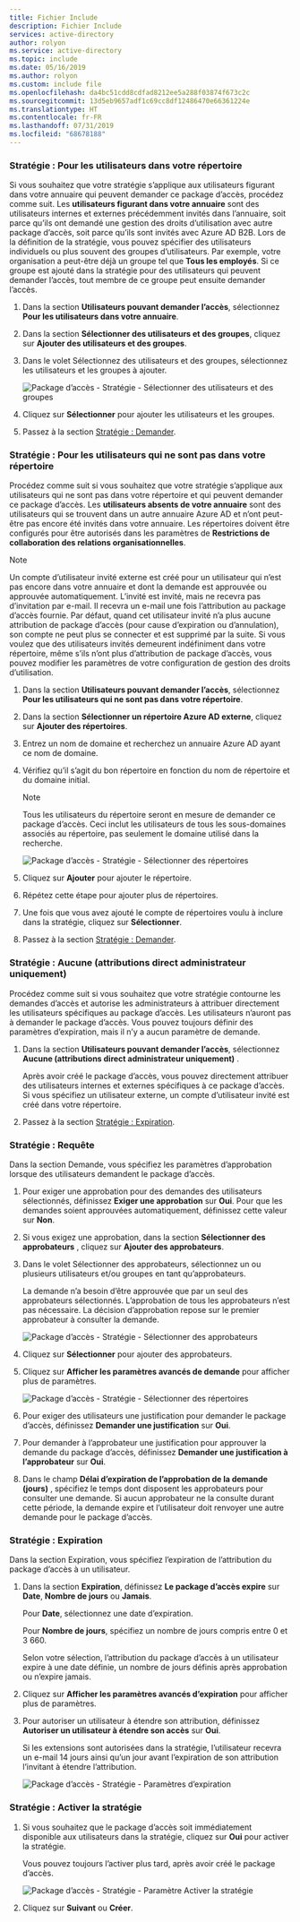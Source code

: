 ```yaml
---
title: Fichier Include
description: Fichier Include
services: active-directory
author: rolyon
ms.service: active-directory
ms.topic: include
ms.date: 05/16/2019
ms.author: rolyon
ms.custom: include file
ms.openlocfilehash: da4bc51cdd8cdfad8212ee5a288f03874f673c2c
ms.sourcegitcommit: 13d5eb9657adf1c69cc8df12486470e66361224e
ms.translationtype: HT
ms.contentlocale: fr-FR
ms.lasthandoff: 07/31/2019
ms.locfileid: "68678188"
---
```

### <a name="policy-for-users-in-your-directory"></a>Stratégie : Pour les utilisateurs dans votre répertoire

Si vous souhaitez que votre stratégie s’applique aux utilisateurs figurant dans votre annuaire qui peuvent demander ce package d’accès, procédez comme suit.  Les **utilisateurs figurant dans votre annuaire** sont des utilisateurs internes et externes précédemment invités dans l’annuaire, soit parce qu’ils ont demandé une gestion des droits d’utilisation avec autre package d’accès, soit parce qu’ils sont invités avec Azure AD B2B. Lors de la définition de la stratégie, vous pouvez spécifier des utilisateurs individuels ou plus souvent des groupes d’utilisateurs. Par exemple, votre organisation a peut-être déjà un groupe tel que **Tous les employés**.  Si ce groupe est ajouté dans la stratégie pour des utilisateurs qui peuvent demander l’accès, tout membre de ce groupe peut ensuite demander l’accès.

1. Dans la section **Utilisateurs pouvant demander l’accès**, sélectionnez **Pour les utilisateurs dans votre annuaire**.

1. Dans la section **Sélectionner des utilisateurs et des groupes**, cliquez sur **Ajouter des utilisateurs et des groupes**.

1. Dans le volet Sélectionnez des utilisateurs et des groupes, sélectionnez les utilisateurs et les groupes à ajouter.

    ![Package d’accès - Stratégie - Sélectionner des utilisateurs et des groupes](./media/active-directory-entitlement-management-policy/policy-select-users-groups.png)

1. Cliquez sur **Sélectionner** pour ajouter les utilisateurs et les groupes.

1. Passez à la section [Stratégie : Demander](#policy-request).

### <a name="policy-for-users-not-in-your-directory"></a>Stratégie : Pour les utilisateurs qui ne sont pas dans votre répertoire

Procédez comme suit si vous souhaitez que votre stratégie s’applique aux utilisateurs qui ne sont pas dans votre répertoire et qui peuvent demander ce package d’accès. Les **utilisateurs absents de votre annuaire** sont des utilisateurs qui se trouvent dans un autre annuaire Azure AD et n’ont peut-être pas encore été invités dans votre annuaire.  Les répertoires doivent être configurés pour être autorisés dans les paramètres de **Restrictions de collaboration des relations organisationnelles**.

> [!NOTE]
> Un compte d’utilisateur invité externe est créé pour un utilisateur qui n’est pas encore dans votre annuaire et dont la demande est approuvée ou approuvée automatiquement. L’invité est invité, mais ne recevra pas d’invitation par e-mail. Il recevra un e-mail une fois l’attribution au package d’accès fournie. Par défaut, quand cet utilisateur invité n’a plus aucune attribution de package d’accès (pour cause d’expiration ou d’annulation), son compte ne peut plus se connecter et est supprimé par la suite. Si vous voulez que des utilisateurs invités demeurent indéfiniment dans votre répertoire, même s’ils n’ont plus d’attribution de package d’accès, vous pouvez modifier les paramètres de votre configuration de gestion des droits d’utilisation.

1. Dans la section **Utilisateurs pouvant demander l’accès**, sélectionnez **Pour les utilisateurs qui ne sont pas dans votre répertoire**.

1. Dans la section **Sélectionner un répertoire Azure AD externe**, cliquez sur **Ajouter des répertoires**.

1. Entrez un nom de domaine et recherchez un annuaire Azure AD ayant ce nom de domaine.

1. Vérifiez qu’il s’agit du bon répertoire en fonction du nom de répertoire et du domaine initial.

    > [!NOTE]
    > Tous les utilisateurs du répertoire seront en mesure de demander ce package d’accès. Ceci inclut les utilisateurs de tous les sous-domaines associés au répertoire, pas seulement le domaine utilisé dans la recherche.

    ![Package d’accès - Stratégie - Sélectionner des répertoires](./media/active-directory-entitlement-management-policy/policy-select-directories.png)

1. Cliquez sur **Ajouter** pour ajouter le répertoire.

1. Répétez cette étape pour ajouter plus de répertoires.

1. Une fois que vous avez ajouté le compte de répertoires voulu à inclure dans la stratégie, cliquez sur **Sélectionner**.

1. Passez à la section [Stratégie : Demander](#policy-request).

### <a name="policy-none-administrator-direct-assignments-only"></a>Stratégie : Aucune (attributions direct administrateur uniquement)

Procédez comme suit si vous souhaitez que votre stratégie contourne les demandes d’accès et autorise les administrateurs à attribuer directement les utilisateurs spécifiques au package d’accès. Les utilisateurs n’auront pas à demander le package d’accès. Vous pouvez toujours définir des paramètres d’expiration, mais il n’y a aucun paramètre de demande.

1. Dans la section **Utilisateurs pouvant demander l’accès**, sélectionnez **Aucune (attributions direct administrateur uniquement)** .

    Après avoir créé le package d’accès, vous pouvez directement attribuer des utilisateurs internes et externes spécifiques à ce package d’accès. Si vous spécifiez un utilisateur externe, un compte d’utilisateur invité est créé dans votre répertoire.

1. Passez à la section [Stratégie : Expiration](#policy-expiration).

### <a name="policy-request"></a>Stratégie : Requête

Dans la section Demande, vous spécifiez les paramètres d’approbation lorsque des utilisateurs demandent le package d’accès.

1. Pour exiger une approbation pour des demandes des utilisateurs sélectionnés, définissez **Exiger une approbation** sur **Oui**. Pour que les demandes soient approuvées automatiquement, définissez cette valeur sur **Non**.

1. Si vous exigez une approbation, dans la section **Sélectionner des approbateurs** , cliquez sur **Ajouter des approbateurs**.

1. Dans le volet Sélectionner des approbateurs, sélectionnez un ou plusieurs utilisateurs et/ou groupes en tant qu’approbateurs.

    La demande n’a besoin d’être approuvée que par un seul des approbateurs sélectionnés. L’approbation de tous les approbateurs n’est pas nécessaire. La décision d’approbation repose sur le premier approbateur à consulter la demande.

    ![Package d’accès - Stratégie - Sélectionner des approbateurs](./media/active-directory-entitlement-management-policy/policy-select-approvers.png)

1. Cliquez sur **Sélectionner** pour ajouter des approbateurs.

1. Cliquez sur **Afficher les paramètres avancés de demande** pour afficher plus de paramètres.

    ![Package d’accès - Stratégie - Sélectionner des répertoires](./media/active-directory-entitlement-management-policy/policy-advanced-request.png)

1. Pour exiger des utilisateurs une justification pour demander le package d’accès, définissez **Demander une justification** sur **Oui**.

1. Pour demander à l’approbateur une justification pour approuver la demande du package d’accès, définissez **Demander une justification à l’approbateur** sur **Oui**.

1. Dans le champ **Délai d’expiration de l’approbation de la demande (jours)** , spécifiez le temps dont disposent les approbateurs pour consulter une demande. Si aucun approbateur ne la consulte durant cette période, la demande expire et l’utilisateur doit renvoyer une autre demande pour le package d’accès.

### <a name="policy-expiration"></a>Stratégie : Expiration

Dans la section Expiration, vous spécifiez l’expiration de l’attribution du package d’accès à un utilisateur.

1. Dans la section **Expiration**, définissez **Le package d’accès expire** sur **Date**, **Nombre de jours** ou **Jamais**.

    Pour **Date**, sélectionnez une date d’expiration.

    Pour **Nombre de jours**, spécifiez un nombre de jours compris entre 0 et 3 660.

    Selon votre sélection, l’attribution du package d’accès à un utilisateur expire à une date définie, un nombre de jours définis après approbation ou n’expire jamais.

1. Cliquez sur **Afficher les paramètres avancés d’expiration** pour afficher plus de paramètres.

1. Pour autoriser un utilisateur à étendre son attribution, définissez **Autoriser un utilisateur à étendre son accès** sur **Oui**.

    Si les extensions sont autorisées dans la stratégie, l’utilisateur recevra un e-mail 14 jours ainsi qu’un jour avant l’expiration de son attribution l’invitant à étendre l’attribution.

    ![Package d’accès - Stratégie - Paramètres d’expiration](./media/active-directory-entitlement-management-policy/policy-expiration.png)

### <a name="policy-enable-policy"></a>Stratégie : Activer la stratégie

1. Si vous souhaitez que le package d’accès soit immédiatement disponible aux utilisateurs dans la stratégie, cliquez sur **Oui** pour activer la stratégie.

    Vous pouvez toujours l’activer plus tard, après avoir créé le package d’accès.

    ![Package d’accès - Stratégie - Paramètre Activer la stratégie](./media/active-directory-entitlement-management-policy/policy-enable.png)

1. Cliquez sur **Suivant** ou **Créer**.

